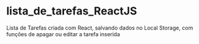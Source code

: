 # lista_de_tarefas_ReactJS
Lista de Tarefas criada com React, salvando dados no Local Storage, com funções de apagar ou editar a tarefa inserida
